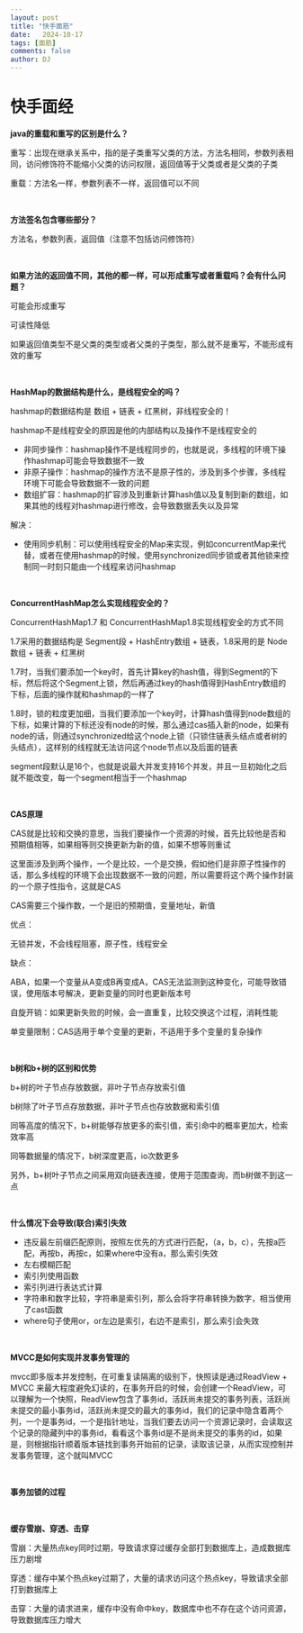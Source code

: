 ```yaml
---
layout: post
title: "快手面筋"
date:   2024-10-17
tags: [面筋]
comments: false
author: DJ
---
```




# 快手面经

**java的重载和重写的区别是什么？**

重写：出现在继承关系中，指的是子类重写父类的方法，方法名相同，参数列表相同，访问修饰符不能缩小父类的访问权限，返回值等于父类或者是父类的子类

重载：方法名一样，参数列表不一样，返回值可以不同

<br>


**方法签名包含哪些部分？**

方法名，参数列表，返回值（注意不包括访问修饰符）

<br>

**如果方法的返回值不同，其他的都一样，可以形成重写或者重载吗？会有什么问题？**

可能会形成重写

可读性降低

如果返回值类型不是父类的类型或者父类的子类型，那么就不是重写，不能形成有效的重写

<br>

**HashMap的数据结构是什么，是线程安全的吗？**

hashmap的数据结构是 数组 + 链表 + 红黑树，非线程安全的！

hashmap不是线程安全的原因是他的内部结构以及操作不是线程安全的

- 非同步操作：hashmap操作不是线程同步的，也就是说，多线程的环境下操作hashmap可能会导致数据不一致
- 非原子操作：hashmap的操作方法不是原子性的，涉及到多个步骤，多线程环境下可能会导致数据不一致的问题
- 数组扩容：hashmap的扩容涉及到重新计算hash值以及复制到新的数组，如果其他的线程对hashmap进行修改，会导致数据丢失以及异常

解决：

- 使用同步机制：可以使用线程安全的Map来实现，例如concurrentMap来代替，或者在使用hashmap的时候，使用synchronized同步锁或者其他锁来控制同一时刻只能由一个线程来访问hashmap

<br>

**ConcurrentHashMap怎么实现线程安全的？**

ConcurrentHashMap1.7 和 ConcurrentHashMap1.8实现线程安全的方式不同

1.7采用的数据结构是 Segment段 + HashEntry数组 + 链表，1.8采用的是 Node数组 + 链表 + 红黑树

1.7时，当我们要添加一个key时，首先计算key的hash值，得到Segment的下标，然后将这个Segment上锁，然后再通过key的hash值得到HashEntry数组的下标，后面的操作就和hashmap的一样了

1.8时，锁的粒度更加细，当我们要添加一个key时，计算hash值得到node数组的下标，如果计算的下标还没有node的时候，那么通过cas插入新的node，如果有node的话，则通过synchronized给这个node上锁（只锁住链表头结点或者树的头结点），这样别的线程就无法访问这个node节点以及后面的链表



segment段默认是16个，也就是说最大并发支持16个并发，并且一旦初始化之后就不能改变，每一个segment相当于一个hashmap

<br>

**CAS原理**

CAS就是比较和交换的意思，当我们要操作一个资源的时候，首先比较他是否和预期值相等，如果相等则交换更新为新的值，如果不想等则重试

这里面涉及到两个操作，一个是比较，一个是交换，假如他们是非原子性操作的话，那么多线程的环境下会出现数据不一致的问题，所以需要将这个两个操作封装的一个原子性指令，这就是CAS



CAS需要三个操作数，一个是旧的预期值，变量地址，新值

优点：

无锁并发，不会线程阻塞，原子性，线程安全

缺点：

ABA，如果一个变量从A变成B再变成A，CAS无法监测到这种变化，可能导致错误，使用版本号解决，更新变量的同时也更新版本号

自旋开销：如果更新失败的时候，会一直重复，比较交换这个过程，消耗性能

单变量限制：CAS适用于单个变量的更新，不适用于多个变量的复杂操作

<br>

**b树和b+树的区别和优势**

b+树的叶子节点存放数据，非叶子节点存放索引值

b树除了叶子节点存放数据，非叶子节点也存放数据和索引值

同等高度的情况下，b+树能够存放更多的索引值，索引命中的概率更加大，检索效率高

同等数据量的情况下，b树深度更高，io次数更多

另外，b+树叶子节点之间采用双向链表连接，使用于范围查询，而b树做不到这一点

<br>

**什么情况下会导致(联合)索引失效**

- 违反最左前缀匹配原则，按照左优先的方式进行匹配，（a，b，c），先按a匹配，再按b，再按c，如果where中没有a，那么索引失效
- 左右模糊匹配
- 索引列使用函数
- 索引列进行表达式计算
- 字符串和数字比较，字符串是索引列，那么会将字符串转换为数字，相当使用了cast函数
- where句子使用or，or左边是索引，右边不是索引，那么索引会失效

<br>

**MVCC是如何实现并发事务管理的**

mvcc即多版本并发控制，在可重复读隔离的级别下，快照读是通过ReadView + MVCC 来最大程度避免幻读的，在事务开启的时候，会创建一个ReadView，可以理解为一个快照，ReadView包含了事务id，活跃尚未提交的事务列表，活跃尚未提交的最小事务id，活跃尚未提交的最大的事务id，我们的记录中隐含着两个列，一个是事务id，一个是指针地址，当我们要去访问一个资源记录时，会读取这个记录的隐藏列中的事务id，看看这个事务id是不是尚未提交的事务的id，如果是，则根据指针顺着版本链找到事务开始前的记录，读取该记录，从而实现控制并发事务管理，这个就叫MVCC

<br>

**事务加锁的过程**


<br>


**缓存雪崩、穿透、击穿**

雪崩：大量热点key同时过期，导致请求穿过缓存全部打到数据库上，造成数据库压力剧增

穿透：缓存中某个热点key过期了，大量的请求访问这个热点key，导致请求全部打到数据库上

击穿：大量的请求进来，缓存中没有命中key，数据库中也不存在这个访问资源，导致数据库压力增大


<br>

